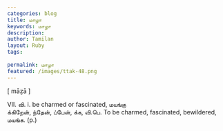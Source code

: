 ```yaml
---
categories: blog
title: மாழா
keywords: மாழா
description: 
author: Tamilan
layout: Ruby
tags: 
 
permalink: மாழா
featured: /images/ttak-48.png
---
```

  
[ māẕā ]  
  
VII. வி. i. be charmed or fascinated, மயங்கு  
க்கிறேன், ந்தேன், ப்பேன், க்க, வி.பெ. To be charmed, fascinated, bewildered, மயங்க. (p.)